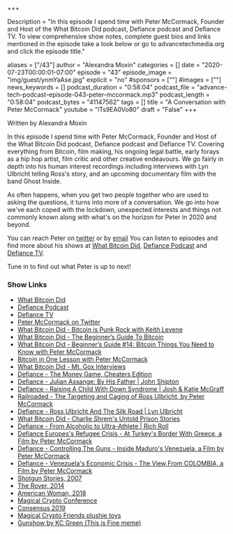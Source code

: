 +++

Description = "In this episode I spend time with Peter McCormack, Founder and Host of the What Bitcoin Did podcast, Defiance podcast and Defiance TV. To view comprehensive show notes, complete guest bios and links mentioned in the episode take a look below or go to advancetechmedia.org and click the episode title."

aliases = ["/43"]
author = "Alexandra Moxin"
categories = []
date = "2020-07-23T00:00:01-07:00"
episode = "43"
episode_image = "img/guest/ynmYaAse.jpg"
explicit = "no"
#sponsors = [""]
#images = [""]
news_keywords = []
podcast_duration = "0:58:04"
podcast_file = "advance-tech-podcast-episode-043-peter-mccormack.mp3"
podcast_length = "0:58:04"
podcast_bytes = "41147562"
tags = []
title = "A Conversation with Peter McCormack"
youtube = "lTs9EA0Vo80"
draft = "False"
+++

Written by Alexandra Moxin

In this episode I spend time with Peter McCormack, Founder and Host of the What Bitcoin Did podcast, Defiance podcast and Defiance TV. Covering everything from Bitcoin, film making, his ongoing legal battle, early forays as a hip hop artist, film critic and other creative endeavours. We go fairly in depth into his human interest recordings including interviews with Lyn Ulbricht telling Ross's story, and an upcoming documentary film with the band Ghost Inside.

As often happens, when you get two people together who are used to asking the questions, it turns into more of a conversation. We go into how we've each coped with the lockdown, unexpected interests and things not commonly known along with what's on the horizon for Peter in 2020 and beyond.

You can reach Peter on [twitter](https://twitter.com/PeterMcCormack) or by [email](mailto:hello@whatbitcoindid.com) You can listen to episodes and find more about his shows at [What Bitcoin Did](https://www.whatbitcoindid.com/), [Defiance Podcast](https://www.defiance.news/) and [Defiance TV](https://www.youtube.com/channel/UCP7Zb9yHDHdjqcdYQUvxUGA).

Tune in to find out what Peter is up to next! 

### Show Links

* [What Bitcoin Did](https://www.whatbitcoindid.com/home)
* [Defiance Podcast](https://www.defiance.news/)
* [Defiance TV](https://www.youtube.com/channel/UCP7Zb9yHDHdjqcdYQUvxUGA)
* [Peter McCormack on Twitter](https://twitter.com/PeterMcCormack)
* [What Bitcoin Did - Bitcoin is Punk Rock with Keith Levene](https://www.whatbitcoindid.com/podcast/bitcoin-is-punk-rock-with-keith-levene)
* [What Bitcoin Did - The Beginner’s Guide To Bitcoin](https://www.whatbitcoindid.com/the-beginners-guide-to-bitcoin)
* [What Bitcoin Did - Beginner’s Guide #14: Bitcoin Things You Need to Know with Peter McCormack](https://www.whatbitcoindid.com/podcast/the-beginners-guide-to-bitcoin-part-14-bitcoin-things-you-need-to-know-with-peter-mccormack)
* [Bitcoin in One Lesson with Peter McCormack](https://www.whatbitcoindid.com/podcast/bitcoin-in-one-lesson)
* [What Bitcoin Did - Mt. Gox Interviews](https://www.whatbitcoindid.com/mtgox-interviews)
* [Defiance - The Money Game, Cheaters Edition](https://www.defiance.news/podcast/the-money-game-cheaters-edition)
* [Defiance - Julian Assange: By His Father | John Shipton](https://www.defiance.news/podcast/julian-assange-by-his-father-john-shipton)
* [Defiance - Raising A Child With Down Syndrome | Josh & Katie McGraff](https://www.defiance.news/podcast/raising-a-child-with-down-syndrome-josh-katie-mcgruff)
* [Railroaded - The Targeting and Caging of Ross Ulbricht, by Peter McCormack](https://www.whatbitcoindid.com/silk-road)
* [Defiance - Ross Ulbricht And The Silk Road | Lyn Ulbricht](https://www.defiance.news/podcast/ross-ulbricht-and-the-silk-road-lyn-ulbricht)
* [What Bitcoin Did - Charlie Shrem's Untold Prison Stories](https://www.whatbitcoindid.com/podcast/charlie-shrems-untold-prison-stories)
* [Defiance - From Alcoholic to Ultra-Athlete | Rich Roll](https://www.defiance.news/podcast/from-alcoholic-to-ultra-athlete-rich-roll)
* [Defiance Europes's Refugee Crisis - At Turkey's Border With Greece, a Film by Peter McCormack](https://www.defiance.news/films/preparing-for-venezuela-defiance-in-colombia-hd8hb-7w8dm)
* [Defiance - Controlling The Guns - Inside Maduro's Venezuela, a Film by Peter McCormack](https://www.defiance.news/films/preparing-for-venezuela-defiance-in-colombia-hd8hb)
* [Defiance - Venezuela's Economic Crisis - The View From COLOMBIA, a Film by Peter McCormack](https://www.defiance.news/films/venezuelas-economic-crisis-the-view-from-colombia)
* [Shotgun Stories, 2007](https://www.imdb.com/title/tt0952682/)
* [The Rover, 2014](https://www.imdb.com/title/tt2345737/)
* [American Woman, 2018](https://www.imdb.com/title/tt4465572/)
* [Magical Crypto Conference](https://www.magicalcryptoconference.com/2021-nyc)
* [Consensus 2019](https://www.coindesk.com/events/consensus-2019)
* [Magical Crypto Friends plushie toys](https://www.magicalcryptofriends.com/store/list/all)
* [Gunshow by KC Green (This is Fine meme)](http://gunshowcomic.com/648)